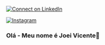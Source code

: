 [![Connect on LinkedIn](https://img.shields.io/badge/LinkedIn-0077B5?style=for-the-badge&logo=linkedin&logoColor=white)](https://www.linkedin.com/in/joei-lorenti-9a4b17162?lipi=urn%3Ali%3Apage%3Ad_flagship3_profile_view_base_contact_details%3BLiA9fGZFSRSuKGP8Y3%2BgwA%3D%3D)

[![Instagram](https://img.shields.io/badge/Instagram-E4405F?style=for-the-badge&logo=instagram&logoColor=white)](https://www.instagram.com/joeivicente/)


### Olá  - Meu nome é Joei Vicente👋




   
<!--
**Joei-Vicente/Joei-Vicente** is a ✨ _special_ ✨ repository because its `README.md` (this file) appears on your GitHub profile.

Here are some ideas to get you started:

- 🔭 I’m currently working on ...
- 🌱 I’m currently learning ...
- 👯 I’m looking to collaborate on ...
- 🤔 I’m looking for help with ...
- 💬 Ask me about ...
- 📫 How to reach me: ...
- 😄 Pronouns: ...
- ⚡ Fun fact: ...
-->
